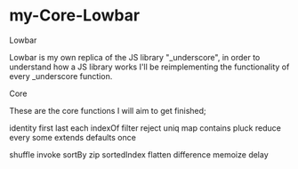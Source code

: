 # my-Core-Lowbar

Lowbar

Lowbar is my own replica of the JS library "_underscore", in order to understand how a JS library works I'll be reimplementing the functionality of every _underscore function.

Core

These are the core functions I will aim to get finished;

identity
first
last
each
indexOf
filter
reject
uniq
map
contains
pluck
reduce
every
some
extends
defaults
once
<!-- negate -->
shuffle
invoke
sortBy
zip
sortedIndex
flatten
difference
memoize
delay
<!-- where -->
<!-- throttle -->
<!-- partial -->




